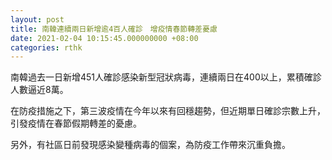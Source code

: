 ```yaml
---
layout: post
title: 南韓連續兩日新增逾4百人確診　增疫情春節轉差憂慮
date: 2021-02-04 10:15:45.000000000 +08:00
categories: rthk
---
```


南韓過去一日新增451人確診感染新型冠狀病毒，連續兩日在400以上，累積確診人數逼近8萬。

在防疫措施之下，第三波疫情在今年以來有回穩趨勢，但近期單日確診宗數上升，引發疫情在春節假期轉差的憂慮。

另外，有社區日前發現感染變種病毒的個案，為防疫工作帶來沉重負擔。
